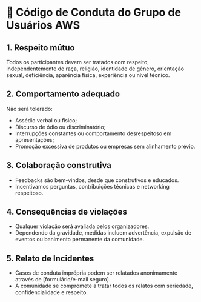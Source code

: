 # 🤝 Código de Conduta do Grupo de Usuários AWS

## 1. Respeito mútuo
Todos os participantes devem ser tratados com respeito, independentemente de raça, religião, identidade de gênero, orientação sexual, deficiência, aparência física, experiência ou nível técnico.

## 2. Comportamento adequado
Não será tolerado:
- Assédio verbal ou físico;
- Discurso de ódio ou discriminatório;
- Interrupções constantes ou comportamento desrespeitoso em apresentações;
- Promoção excessiva de produtos ou empresas sem alinhamento prévio.

## 3. Colaboração construtiva
- Feedbacks são bem-vindos, desde que construtivos e educados.
- Incentivamos perguntas, contribuições técnicas e networking respeitoso.

## 4. Consequências de violações
- Qualquer violação será avaliada pelos organizadores.
- Dependendo da gravidade, medidas incluem advertência, expulsão de eventos ou banimento permanente da comunidade.

## 5. Relato de Incidentes
- Casos de conduta imprópria podem ser relatados anonimamente através de [formulário/e-mail seguro].
- A comunidade se compromete a tratar todos os relatos com seriedade, confidencialidade e respeito.
